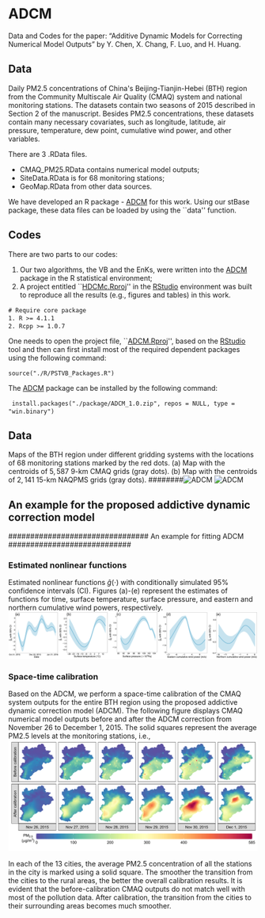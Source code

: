 
# ADCM
Data and Codes for the paper: “Additive Dynamic Models for Correcting Numerical Model Outputs” by Y. Chen, X. Chang, F. Luo, and H. Huang. 

## Data

Daily PM2.5 concentrations of China's Beijing-Tianjin-Hebei (BTH) region from the Community Multiscale Air Quality (CMAQ) system and national monitoring stations. The datasets contain two seasons of 2015 described in Section 2 of the manuscript. Besides PM2.5 concentrations, these datasets contain many necessary covariates, such as longitude, latitude, air pressure, temperature, dew point, cumulative wind power, and other variables.

There are 3 .RData files. 
-	CMAQ_PM25.RData contains numerical model outputs;
-	SiteData.RData is for 68 monitoring stations;
-	GeoMap.RData from other data sources. 

We have developed an R package - [ADCM](https://github.com/ChenYW68/ADCM/tree/main/ADCM/package) for this work. Using our stBase package, these data files can be loaded by using the ``data'' function. 

## Codes
There are two parts to our codes: 
1. Our two algorithms, the VB and the EnKs, were written into the [ADCM](https://github.com/ChenYW68/HDCM/tree/main/ADCM/package) package in the R statistical environment;
2. A project entitled ``[HDCMc.Rproj](https://github.com/ChenYW68/ADCM/tree/main/ADCMc)'' in the [RStudio](https://www.rstudio.com/products/rstudio/download/) environment was built to reproduce all the results (e.g., figures and tables) in this work. 

```
# Require core package
1. R >= 4.1.1
2. Rcpp >= 1.0.7
```
One needs to open the project file, ``[ADCM.Rproj](https://github.com/ChenYW68/ADCM/tree/main/ADCM)'', based on the [RStudio](https://www.rstudio.com/products/rstudio/download/) tool and then can first install most of the required dependent packages using the following command:
```
source("./R/PSTVB_Packages.R")
```
The [ADCM](https://github.com/ChenYW68/ADCM/tree/main/ADCM/package) package can be installed by the following command:
```
 install.packages("./package/ADCM_1.0.zip", repos = NULL, type = "win.binary")
```

## Data
Maps of the BTH region under different gridding systems with the locations of $68$ monitoring stations marked by the red dots. (a) Map with the centroids of $5{, }587$ $9$-km CMAQ grids (gray dots). (b) Map with the centroids of $2{, }141$ $15$-km NAQPMS grids (gray dots).
########![ADCM](./ADCMs/figure/Fig1_a.png) ![ADCM](./ADCMs/figure/Fig1_b.png)

## An example for the proposed addictive dynamic correction model

################################ An example for fitting ADCM ############################

### Estimated nonlinear functions
Estimated nonlinear functions $\hat{g}(\cdot)$ with conditionally simulated 95\% confidence intervals (CI). Figures (a)-(e) represent the estimates of functions for time, surface temperature, surface pressure, and eastern and northern cumulative wind powers, respectively.
![ADCM](./ADCMs/figure/Fig10.png)

### Space-time calibration

Based on the ADCM, we perform a space-time calibration of the CMAQ system outputs for the entire BTH region using the proposed addictive dynamic correction model (ADCM). The following figure displays CMAQ numerical model outputs before and after the ADCM correction from November 26 to December 1, 2015. The
solid squares represent the average PM2.5 levels at the monitoring stations, i.e.,
![ADCM](./ADCMs/figure/Fig11.png)

In each of the 13 cities, the average PM2.5 concentration of all the stations in the city is marked using a solid square. The smoother the transition from the cities to the rural areas, the better the overall calibration results. It is evident that the before-calibration CMAQ outputs do not match well with most of the pollution data. After calibration, the transition from the cities to their surrounding areas becomes much smoother.
